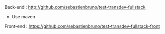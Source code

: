 Back-end : http://github.com/sebastienbruno/test-transdev-fullstack
* Use maven

Front-end : https://github.com/sebastienbruno/test-transdev-fullstack-front
